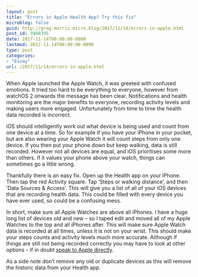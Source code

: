 ```yaml
---
layout: post
title: "Errors in Apple Health App? Try this fix"
microblog: false
guid: http://greg-morris.micro.blog/2017/11/14/errors-in-apple.html
post_id: 3988395
date: 2017-11-14T00:00:00-0000
lastmod: 2017-11-14T00:00:00-0000
type: post
categories:
- "Essay"
url: /2017/11/14/errors-in-apple.html
---
```

<!--kg-card-begin: html--><p><!--kg-card-begin: html--></p>
<p>When Apple launched the Apple Watch, it was greeted with confused emotions. It tried too hard to be everything to everyone, however from watchOS 2 onwards the message has been clear. Notifications and health monitoring are the major benefits to everyone, recording activity levels and making users more engaged. Unfortunately from time to time the health data recorded is incorrect.</p>
<p>iOS should intelligently work out what device is being used and count from one device at a time. So for example if you have your iPhone in your pocket, but are also wearing your Apple Watch it will count steps from only one device. If you then put your phone down but keep walking, data is still recorded. However not all devices are equal, and iOS prioritises some more than others. If it values your phone above your watch, things can sometimes go a little wrong.</p>
<p>Thankfully there is an easy fix. Open up the Health app on your iPhone. Then tap the red Activity square. Tap ‘Steps or walking distance’, and then ‘Data Sources &amp; Access’. This will give you a list of all of your iOS devices that are recording health data. This could be filled with every device you have ever used, so could be a confusing mess.</p>
<p>In short, make sure all Apple Watches are above all iPhones. I have a huge long list of devices old and new – so I taped edit and moved all of my Apple Watches to the top and all iPhones after. This will make sure Apple Watch data is recorded at all times, unless it is not on your wrist. This should make your steps counts and activity levels much more accurate. Although if things are still not being recorded correctly you may have to look at other options – if in doubt <a href="https://support.apple.com/en-gb">speak to Apple directly</a>.</p>
<p>As a side note don’t remove any old or duplicate devices as this will remove the historic data from your Health app.</p>
<p><!--kg-card-end: html--></p>
<!--kg-card-end: html-->
